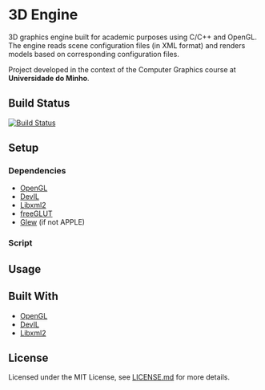 # 3D Engine
3D graphics engine built for academic purposes using C/C++ and OpenGL. 
The engine reads scene configuration files (in XML format) and renders models based on corresponding configuration files.

Project developed in the context of the Computer Graphics course at **Universidade do Minho**.

## Build Status
[![Build Status](https://travis-ci.com/jcm300/3DEngine.svg?token=dURZVmBFmMxh7Qb21dmm&branch=master)](https://travis-ci.com/jcm300/3DEngine)

## Setup

### Dependencies
- [OpenGL](https://www.opengl.org/about/)
- [DevIL](http://openil.sourceforge.net/)
- [Libxml2](http://www.xmlsoft.org/)
- [freeGLUT](http://freeglut.sourceforge.net/)
- [Glew](http://glew.sourceforge.net/) (if not APPLE)

### Script

## Usage

## Built With

- [OpenGL](https://www.opengl.org/about/)
- [DevIL](http://openil.sourceforge.net/)
- [Libxml2](http://www.xmlsoft.org/)

## License

Licensed under the MIT License, see [LICENSE.md](LICENSE) for more details.
